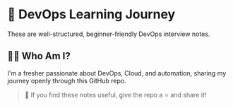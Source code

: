 # 🚀 DevOps Learning Journey

These are well-structured, beginner-friendly DevOps interview notes.

## 👨‍💻 Who Am I?

I'm a fresher passionate about DevOps, Cloud, and automation, sharing my journey openly through this GitHub repo.

> 🌟 If you find these notes useful, give the repo a ⭐ and share it!

